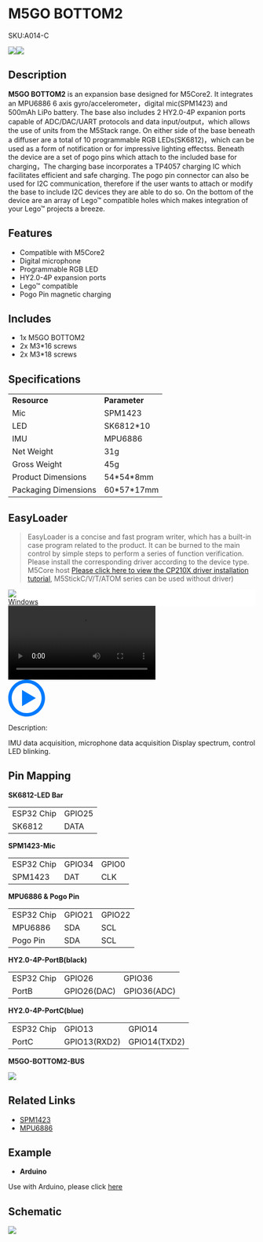 # M5GO BOTTOM2

<el-tag effect="plain">SKU:A014-C</el-tag>

<div class="product_pic"><img src="assets/img/product_pics/base/m5go_bottom2/m5go_bottom2_01.webp"><img src="assets/img/product_pics/base/m5go_bottom2/m5go_bottom2_02.webp"></div>

## Description

**M5GO BOTTOM2** is an expansion base designed for M5Core2. It integrates an MPU6886 6 axis gyro/accelerometer，digital mic(SPM1423) and 500mAh LiPo battery. The base also includes 2 HY2.0-4P expanion ports capable of ADC/DAC/UART protocols and data input/output，which allows the use of units from the M5Stack range. On either side of the base beneath a diffuser are a total of 10 programmable RGB LEDs(SK6812)，which can be used as a form of notification or for impressive lighting effectss. Beneath the device are a set of pogo pins which attach to the included base for charging，The charging base incorporates a TP4057 charging IC which facilitates efficient and safe charging. The pogo pin connector can also be used for I2C communication, therefore if the user wants to attach or modify the base to include I2C devices they are able to do so. On the bottom of the device are an array of Lego™ compatible holes which makes integration of your Lego™ projects a breeze.

## Features

- Compatible with M5Core2
- Digital microphone
- Programmable RGB LED
- HY2.0-4P expansion ports
- Lego™ compatible
- Pogo Pin magnetic charging

## Includes

- 1x M5GO BOTTOM2
- 2x M3*16 screws
- 2x M3*18 screws

## Specifications

<table>
   <tr style="font-weight:bold">
      <td>Resource</td>
      <td>Parameter</td>
   </tr>
   <tr>
      <td>Mic</td>
      <td>SPM1423</td>
   </tr>
   <tr>
      <td>LED</td>
      <td>SK6812*10</td>
   </tr>
   <tr>
      <td>IMU</td>
      <td>MPU6886</td>
   </tr>
   <tr>
      <td>Net Weight</td>
      <td>31g</td>
   </tr>
   <tr>
      <td>Gross Weight</td>
      <td>45g</td>
   </tr>
   <tr>
      <td>Product Dimensions</td>
      <td>54*54*8mm</td>
   </tr>
   <tr>
      <td>Packaging Dimensions</td>
      <td>60*57*17mm</td>
   </tr>
 </table>

## EasyLoader

>EasyLoader is a concise and fast program writer, which has a built-in case program related to the product. It can be burned to the main control by simple steps to perform a series of function verification. Please install the corresponding driver according to the device type. M5Core host [Please click here to view the CP210X driver installation tutorial](en/arduino/arduino_development), M5StickC/V/T/ATOM series can be used without driver)

<div class="easyloader-box">
    <div style="background-color:white;">
        <div><img src="https://m5stack.oss-cn-shenzhen.aliyuncs.com/image/easyloader_intro.webp"></div>
        <div class="easyloader-btn">
            <a href="https://m5stack.oss-cn-shenzhen.aliyuncs.com/EasyLoader/Windows/BASE/EasyLoader_M5GO_BOTTOM2.exe">Windows</a>
            <!-- <a>Linux</a>
            <a>MacOS</a> -->
        </div>
    </div>
    <div>
        <video id="example_video" controls>
            <source src="https://m5stack.oss-cn-shenzhen.aliyuncs.com/video/Product_example_video/Base/M5GO_BOTTOM2_video.mp4" type="video/mp4">
        </video>
        <div class="easyloader-mask">
        <a>
            <svg id="play-btn" t="1583228776634" class="icon" viewBox="0 0 1024 1024" version="1.1" xmlns="http://www.w3.org/2000/svg" p-id="4152" width="75" height="75"><path d="M512 0C229.216 0 0 229.216 0 512s229.216 512 512 512 512-229.216 512-512S794.784 0 512 0z m0 928C282.24 928 96 741.76 96 512S282.24 96 512 96s416 186.24 416 416-186.24 416-416 416zM384 288l384 224-384 224z" p-id="4153" fill="#007aff"></path></svg></a>
            <p>Description:</p>
            <p>IMU data acquisition, microphone data acquisition Display spectrum, control LED blinking.</p>
        </div>
    </div>
</div>


## Pin Mapping

**SK6812-LED Bar**

<table>
 <tr><td>ESP32 Chip</td><td>GPIO25</td></tr>
 <tr><td>SK6812</td><td>DATA</td></tr>
</table>

**SPM1423-Mic**

<table>
 <tr><td>ESP32 Chip</td><td>GPIO34</td><td>GPIO0</td></tr>
 <tr><td>SPM1423</td><td>DAT</td><td>CLK</td></tr>
</table>

**MPU6886 & Pogo Pin**

<table>
 <tr><td>ESP32 Chip</td><td>GPIO21</td><td>GPIO22</td></tr>
 <tr><td>MPU6886</td><td>SDA</td><td>SCL</td></tr>
 <tr><td>Pogo Pin</td><td>SDA</td><td>SCL</td></tr>
</table>

**HY2.0-4P-PortB(black)**

<table>
 <tr><td>ESP32 Chip</td><td>GPIO26</td><td>GPIO36</td></tr>
 <tr><td>PortB</td><td>GPIO26(DAC)</td><td>GPIO36(ADC)</td></tr>
</table>

**HY2.0-4P-PortC(blue)**

<table>
 <tr><td>ESP32 Chip</td><td>GPIO13</td><td>GPIO14</td></tr>
 <tr><td>PortC</td><td>GPIO13(RXD2)</td><td>GPIO14(TXD2)</td></tr>
</table>

**M5GO-BOTTOM2-BUS**

<img src="assets/img/product_pics/base/m5go_bottom2/m5go_bottom2_bus.webp">

## Related Links

   - [SPM1423](https://m5stack.oss-cn-shenzhen.aliyuncs.com/resource/docs/datasheet/core/SPM1423HM4H-B_datasheet_en.pdf)
   - [MPU6886](https://m5stack.oss-cn-shenzhen.aliyuncs.com/resource/docs/datasheet/core/MPU-6886-000193%2Bv1.1_GHIC_en.pdf)


## Example

- **Arduino**

Use with Arduino, please click [here](https://github.com/m5stack/M5-ProductExampleCodes/tree/master/Base/M5GO_BOTTOM2)


## Schematic

<img src="assets/img/product_pics/base/m5go_bottom2/m5go_bottom2_sch.webp">

<script>

   var purchase_link = 'https://m5stack.com/products/m5go-battery-bottom2-for-core2-only';

   anchor_search(purchase_link);
   scrollFunc();

</script>
